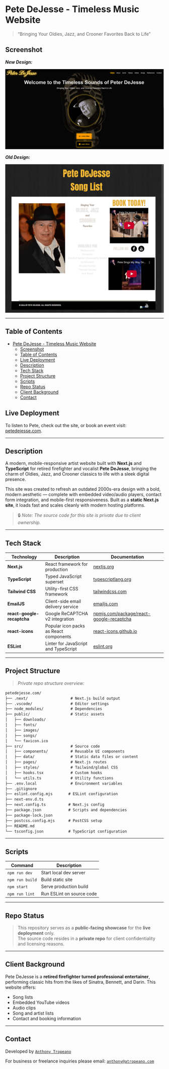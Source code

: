 # Pete DeJesse - Timeless Music Website

> “Bringing Your Oldies, Jazz, and Crooner Favorites Back to Life”

## Screenshot

**_New Design:_**

![Modern homepage preview](./assets/new-homepage.png)

**_Old Design:_**

![Legacy website screenshot](./assets/old-site.png)

---

## Table of Contents

- [Pete DeJesse - Timeless Music Website](#pete-dejesse---timeless-music-website)
  - [Screenshot](#screenshot)
  - [Table of Contents](#table-of-contents)
  - [Live Deployment](#live-deployment)
  - [Description](#description)
  - [Tech Stack](#tech-stack)
  - [Project Structure](#project-structure)
  - [Scripts](#scripts)
  - [Repo Status](#repo-status)
  - [Client Background](#client-background)
  - [Contact](#contact)
  
## Live Deployment

To listen to Pete, check out the site, or book an event visit: [petedejesse.com](https://www.petedejesse.com).

---

## Description

A modern, mobile-responsive artist website built with **Next.js** and **TypeScript** for retired firefighter and vocalist **Pete DeJesse**, bringing the charm of Oldies, Jazz, and Crooner classics to life with a sleek digital presence.

This site was created to refresh an outdated 2000s-era design with a bold, modern aesthetic — complete with embedded video/audio players, contact form integration, and mobile-first responsiveness. Built as a **static Next.js site**, it loads fast and scales cleanly with modern hosting platforms.

> 🔒 _Note: The source code for this site is private due to client ownership._

---

## Tech Stack

| Technology               | Description                             | Documentation |
|--------------------------|-----------------------------------------|----------------|
| **Next.js**              | React framework for production          | [nextjs.org](https://nextjs.org/) |
| **TypeScript**           | Typed JavaScript superset               | [typescriptlang.org](https://www.typescriptlang.org/) |
| **Tailwind CSS**         | Utility-first CSS framework             | [tailwindcss.com](https://tailwindcss.com/) |
| **EmailJS**              | Client-side email delivery service      | [emailjs.com](https://www.emailjs.com/docs/) |
| **react-google-recaptcha** | Google ReCAPTCHA v2 integration      | [npmjs.com/package/react-google-recaptcha](https://www.npmjs.com/package/react-google-recaptcha) |
| **react-icons**          | Popular icon packs as React components  | [react-icons.github.io](https://react-icons.github.io/react-icons/) |
| **ESLint**               | Linter for JavaScript and TypeScript    | [eslint.org](https://eslint.org/) |

---

## Project Structure

> _Private repo structure overview:_

```md
petedejesse.com/
├── .next/                   # Next.js build output
├── .vscode/                 # Editor settings
├── node_modules/            # Dependencies
├── public/                  # Static assets
│   ├── downloads/
│   ├── fonts/
│   ├── images/
│   ├── songs/
│   └── favicon.ico
├── src/                     # Source code
│   ├── components/          # Reusable UI components
│   ├── data/                # Static data files or content
│   ├── pages/               # Next.js routes
│   ├── styles/              # Tailwind/global CSS
│   ├── hooks.tsx            # Custom hooks
│   └── utils.ts             # Utility functions
├── .env.local               # Environment variables
├── .gitignore
├── eslint.config.mjs       # ESLint configuration
├── next-env.d.ts
├── next.config.ts          # Next.js config
├── package.json            # Scripts and dependencies
├── package-lock.json
├── postcss.config.mjs      # PostCSS setup
├── README.md
└── tsconfig.json           # TypeScript configuration
```

---

## Scripts

| Command        | Description                  |
|----------------|------------------------------|
| `npm run dev`  | Start local dev server       |
| `npm run build`| Build static site            |
| `npm start`    | Serve production build       |
| `npm run lint` | Run ESLint on source code    |

---

## Repo Status

> This repository serves as a **public-facing showcase** for the **live deployment** only.  
> The source code resides in a **private repo** for client confidentiality and licensing reasons.

---

## Client Background

Pete DeJesse is a **retired firefighter turned professional entertainer**, performing classic hits from the likes of Sinatra, Bennett, and Darin. This website offers:

- Song lists
- Embedded YouTube videos
- Audio clips
- Song and artist lists
- Contact and booking information

---

## Contact

Developed by [`Anthony Tropeano`](https://atropeano.com)  

For business or freelance inquiries please email: [`anthony@atropeano.com`](mailto:anthony@atropeano.com)
